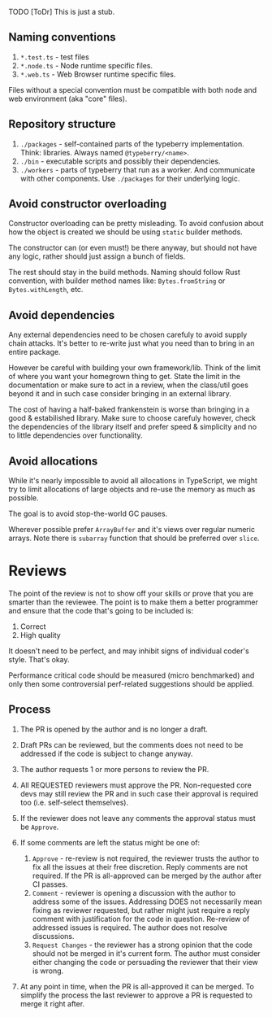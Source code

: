 TODO [ToDr] This is just a stub.

## Naming conventions

1. `*.test.ts` - test files
2. `*.node.ts` - Node runtime specific files.
3. `*.web.ts` - Web Browser runtime specific files.

Files without a special convention must be compatible with both node and web
environment (aka "core" files).

## Repository structure

1. `./packages` - self-contained parts of the typeberry implementation.
    Think: libraries. Always named `@typeberry/<name>`.
2. `./bin` - executable scripts and possibly their dependencies.
3. `./workers` - parts of typeberry that run as a worker. And communicate with
    other components. Use `./packages` for their underlying logic.

## Avoid constructor overloading

Constructor overloading can be pretty misleading. To avoid confusion about how the
object is created we should be using `static` builder methods.

The constructor can (or even must!) be there anyway, but should not have any logic,
rather should just assign a bunch of fields.

The rest should stay in the build methods. Naming should follow Rust convention,
with builder method names like: `Bytes.fromString` or `Bytes.withLength`, etc.

## Avoid dependencies

Any external dependencies need to be chosen carefuly to avoid supply chain attacks.
It's better to re-write just what you need than to bring in an entire package.

However be careful with building your own framework/lib. Think of the limit
of where you want your homegrown thing to get. State the limit in the
documentation or make sure to act in a review, when the class/util goes beyond
it and in such case consider bringing in an external library.

The cost of having a half-baked frankenstein is worse than bringing in a good
& estabilished library. Make sure to choose carefuly however, check the
dependencies of the library itself and prefer speed & simplicity and no to
little dependencies over functionality.

## Avoid allocations

While it's nearly impossible to avoid all allocations in TypeScript,
we might try to limit allocations of large objects
and re-use the memory as much as possible.

The goal is to avoid stop-the-world GC pauses.

Wherever possible prefer `ArrayBuffer` and it's views over regular numeric arrays.
Note there is `subarray` function that should be preferred over `slice`.


# Reviews

The point of the review is not to show off your skills or prove that you are
smarter than the reviewee. The point is to make them a better programmer
and ensure that the code that's going to be included is:
1. Correct
2. High quality

It doesn't need to be perfect, and may inhibit signs of individual coder's style.
That's okay.

Performance critical code should be measured (micro benchmarked) and only then
some controversial perf-related suggestions should be applied.

## Process

1. The PR is opened by the author and is no longer a draft.
2. Draft PRs can be reviewed, but the comments does not need to be addressed if
    the code is subject to change anyway.
3. The author requests 1 or more persons to review the PR.
4. All REQUESTED reviewers must approve the PR. Non-requested core devs may still
    review the PR and in such case their approval is required too (i.e.
    self-select themselves).
5. If the reviewer does not leave any comments the approval status must be `Approve`.
6. If some comments are left the status might be one of:
    1. `Approve` - re-review is not required, the reviewer trusts the author to
        fix all the issues at their free discretion. Reply comments are not required.
        If the PR is all-approved can be merged by the author after CI passes.
    2. `Comment` - reviewer is opening a discussion with the author to address
        some of the issues. Addressing DOES not necessarily mean fixing as reviewer
        requested, but rather might just require a reply comment with justification
        for the code in question. Re-review of addressed issues is required.
        The author does not resolve discussions.
    3. `Request Changes` - the reviewer has a strong opinion that the code should
        not be merged in it's current form. The author must consider either changing
        the code or persuading the reviewer that their view is wrong.

7. At any point in time, when the PR is all-approved it can be merged. To simplify
    the process the last reviewer to approve a PR is requested to merge it right
    after.
